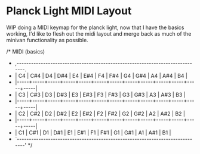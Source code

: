 Planck Light MIDI Layout
=======================
WIP doing a MIDI keymap for the planck light,
now that I have the basics working,
I'd like to flesh out the midi layout and merge back as much of the minivan functionality as possible.


/* MIDI (basics)
 * ,-----------------------------------------------------------------------------.
 * | C4  | C#4 | D4  | D#4 | E4  | E#4 | F4  | F#4 | G4  | G#4 | A4  | A#4 | B4  |
 * |-----+-----+-----+-----+-----+-----+-----+-----+-----+-----+-----+-----+-----|
 * | C3  | C#3 | D3  | D#3 | E3  | E#3 | F3  | F#3 | G3  | G#3 | A3  | A#3 | B3  |
 * |-----+-----+-----+-----+-----+-----+-----+-----+-----+-----+-----+-----+-----|
 * | C2  | C#2 | D2  | D#2 | E2  | E#2 | F2  | F#2 | G2  | G#2 | A2  | A#2 | B2  |
 * |-----+-----+-----+-----+-----+-----+-----+-----+-----+-----+-----+-----+-----|
 * | C1  | C#1 | D1  | D#1 | E1  | E#1 | F1  | F#1 | G1  | G#1 | A1  | A#1 | B1  |
 * `-----------------------------------------------------------------------------'
 */

